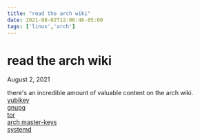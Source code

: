 ```yaml
---
title: "read the arch wiki"
date: 2021-08-02T12:06:46-05:00
tags: ['linux','arch']
---
```

# read the arch wiki
August 2, 2021

there's an incredible amount of valuable content on the arch wiki.  
[yubikey](https://wiki.archlinux.org/title/YubiKey)  
[gnupg](https://wiki.archlinux.org/title/GnuPG)  
[tor](https://wiki.archlinux.org/title/Tor)  
[arch master-keys](https://archlinux.org/master-keys/)  
[systemd](https://wiki.archlinux.org/title/Systemd-resolved)